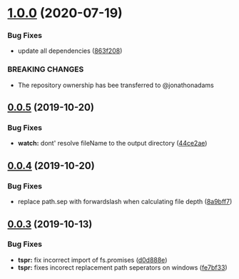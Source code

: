 # [1.0.0](https://github.com/jonathonadams/ts-path-replace/compare/v0.0.5...v1.0.0) (2020-07-19)


### Bug Fixes

* update all dependencies ([863f208](https://github.com/jonathonadams/ts-path-replace/commit/863f2086d283b6b021b3c633de8dee69081672c1))


### BREAKING CHANGES

* The repository ownership has bee transferred to @jonathonadams

## [0.0.5](https://github.com/unquenchablethyrst/ts-path-replace/compare/v0.0.4...v0.0.5) (2019-10-20)


### Bug Fixes

* **watch:** dont' resolve fileName to the output directory ([44ce2ae](https://github.com/unquenchablethyrst/ts-path-replace/commit/44ce2ae))

## [0.0.4](https://github.com/unquenchablethyrst/ts-path-replace/compare/v0.0.3...v0.0.4) (2019-10-20)


### Bug Fixes

* replace path.sep with forwardslash when calculating file depth ([8a9bff7](https://github.com/unquenchablethyrst/ts-path-replace/commit/8a9bff7))

## [0.0.3](https://github.com/unquenchablethyrst/ts-path-replace/compare/v0.0.2...v0.0.3) (2019-10-13)


### Bug Fixes

* **tspr:** fix incorrect import of fs.promises ([d0d888e](https://github.com/unquenchablethyrst/ts-path-replace/commit/d0d888e))
* **tspr:** fixes incorect replacement path seperators on windows ([fe7bf33](https://github.com/unquenchablethyrst/ts-path-replace/commit/fe7bf33))
